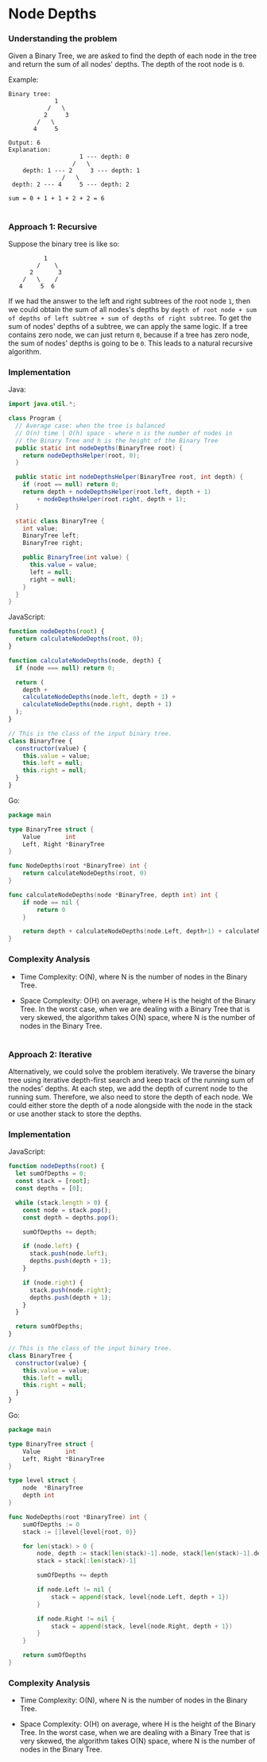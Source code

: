 # Node Depths

### Understanding the problem

Given a Binary Tree, we are asked to find the depth of each node in the tree and return the sum of all nodes' depths. The depth of the root node is `0`.

Example:

```
Binary tree:
             1
           /   \
          2     3
        /   \
       4     5

Output: 6
Explanation:
                    1 --- depth: 0
                  /   \
    depth: 1 --- 2     3 --- depth: 1
               /   \
 depth: 2 --- 4     5 --- depth: 2

sum = 0 + 1 + 1 + 2 + 2 = 6
```

#

### Approach 1: Recursive

Suppose the binary tree is like so:

```
          1
        /    \
      2       3
    /   \    /
   4     5  6
```

If we had the answer to the left and right subtrees of the root node `1`, then we could obtain the sum of all nodes's depths by `depth of root node + sum of depths of left subtree + sum of depths of right subtree`. To get the sum of nodes' depths of a subtree, we can apply the same logic. If a tree contains zero node, we can just return `0`, because if a tree has zero node, the sum of nodes' depths is going to be `0`. This leads to a natural recursive algorithm.

### Implementation

Java:
```Java
import java.util.*;

class Program {
  // Average case: when the tree is balanced
  // O(n) time | O(h) space - where n is the number of nodes in
  // the Binary Tree and h is the height of the Binary Tree
  public static int nodeDepths(BinaryTree root) {
    return nodeDepthsHelper(root, 0);
  }

  public static int nodeDepthsHelper(BinaryTree root, int depth) {
    if (root == null) return 0;
    return depth + nodeDepthsHelper(root.left, depth + 1)
        + nodeDepthsHelper(root.right, depth + 1);
  }

  static class BinaryTree {
    int value;
    BinaryTree left;
    BinaryTree right;

    public BinaryTree(int value) {
      this.value = value;
      left = null;
      right = null;
    }
  }
}
```


JavaScript:

```js
function nodeDepths(root) {
  return calculateNodeDepths(root, 0);
}

function calculateNodeDepths(node, depth) {
  if (node === null) return 0;

  return (
    depth +
    calculateNodeDepths(node.left, depth + 1) +
    calculateNodeDepths(node.right, depth + 1)
  );
}

// This is the class of the input binary tree.
class BinaryTree {
  constructor(value) {
    this.value = value;
    this.left = null;
    this.right = null;
  }
}
```

Go:

```go
package main

type BinaryTree struct {
	Value       int
	Left, Right *BinaryTree
}

func NodeDepths(root *BinaryTree) int {
	return calculateNodeDepths(root, 0)
}

func calculateNodeDepths(node *BinaryTree, depth int) int {
	if node == nil {
		return 0
	}

	return depth + calculateNodeDepths(node.Left, depth+1) + calculateNodeDepths(node.Right, depth+1)
}
```

### Complexity Analysis

- Time Complexity: O(N), where N is the number of nodes in the Binary Tree.

- Space Complexity: O(H) on average, where H is the height of the Binary Tree. In the worst case, when we are dealing with a Binary Tree that is very skewed, the algorithm takes O(N) space, where N is the number of nodes in the Binary Tree.

#

### Approach 2: Iterative

Alternatively, we could solve the problem iteratively. We traverse the binary tree using iterative depth-first search and keep track of the running sum of the nodes' depths. At each step, we add the depth of current node to the running sum. Therefore, we also need to store the depth of each node. We could either store the depth of a node alongside with the node in the stack or use another stack to store the depths.

### Implementation

JavaScript:

```js
function nodeDepths(root) {
  let sumOfDepths = 0;
  const stack = [root];
  const depths = [0];

  while (stack.length > 0) {
    const node = stack.pop();
    const depth = depths.pop();

    sumOfDepths += depth;

    if (node.left) {
      stack.push(node.left);
      depths.push(depth + 1);
    }

    if (node.right) {
      stack.push(node.right);
      depths.push(depth + 1);
    }
  }

  return sumOfDepths;
}

// This is the class of the input binary tree.
class BinaryTree {
  constructor(value) {
    this.value = value;
    this.left = null;
    this.right = null;
  }
}
```

Go:

```go
package main

type BinaryTree struct {
	Value       int
	Left, Right *BinaryTree
}

type level struct {
	node  *BinaryTree
	depth int
}

func NodeDepths(root *BinaryTree) int {
	sumOfDepths := 0
	stack := []level{level{root, 0}}

	for len(stack) > 0 {
		node, depth := stack[len(stack)-1].node, stack[len(stack)-1].depth
		stack = stack[:len(stack)-1]

		sumOfDepths += depth

		if node.Left != nil {
			stack = append(stack, level{node.Left, depth + 1})
		}

		if node.Right != nil {
			stack = append(stack, level{node.Right, depth + 1})
		}
	}

	return sumOfDepths
}
```

### Complexity Analysis

- Time Complexity: O(N), where N is the number of nodes in the Binary Tree.

- Space Complexity: O(H) on average, where H is the height of the Binary Tree. In the worst case, when we are dealing with a Binary Tree that is very skewed, the algorithm takes O(N) space, where N is the number of nodes in the Binary Tree.
